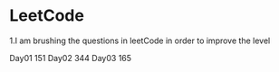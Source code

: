 # LeetCode
1.I am brushing the questions in leetCode in order to improve the level

Day01  151 
Day02  344
Day03  165 
